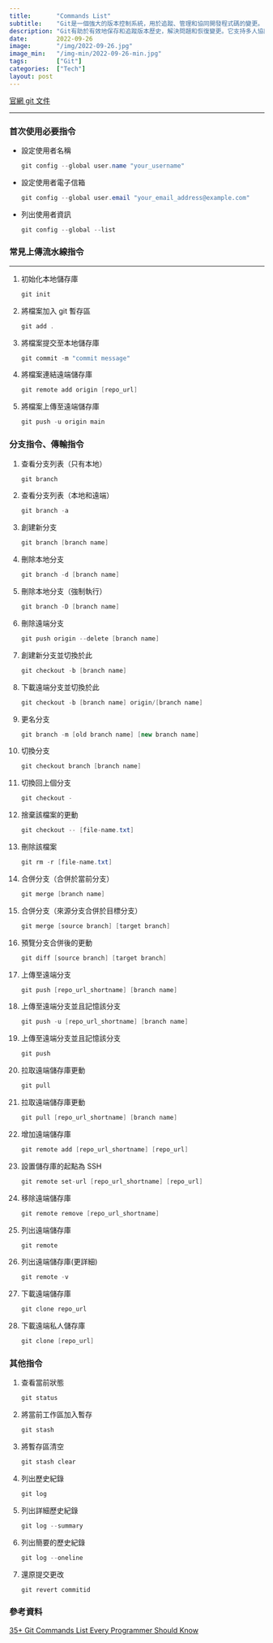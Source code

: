 ```yaml
---
title:       "Commands List"
subtitle:    "Git是一個強大的版本控制系統，用於追蹤、管理和協同開發程式碼的變更。"
description: "Git有助於有效地保存和追蹤版本歷史，解決問題和恢復變更。它支持多人協同開發，並提供分支管理機制，讓開發人員能夠同時進行不同任務，確保穩定性和平行開發。"
date:        2022-09-26
image:       "/img/2022-09-26.jpg"
image_min:   "/img-min/2022-09-26-min.jpg"
tags:        ["Git"]
categories:  ["Tech"]
layout: post
---
```


[官網 git 文件](https://git-scm.com/docs/git)  
***

### 首次使用必要指令
- 設定使用者名稱
    ```csharp
    git config --global user.name "your_username"
    ```
- 設定使用者電子信箱
    ```csharp
    git config --global user.email "your_email_address@example.com" 
    ```
- 列出使用者資訊  
    ```csharp
    git config --global --list  
    ```
### 常見上傳流水線指令
---

1. 初始化本地儲存庫
    ```csharp
    git init
    ```
2. 將檔案加入 git 暫存區
    ```csharp
    git add .
    ```
3. 將檔案提交至本地儲存庫
    ```csharp
    git commit -m "commit message"
    ```
4. 將檔案連結遠端儲存庫
    ```csharp
    git remote add origin [repo_url]
    ```
5. 將檔案上傳至遠端儲存庫
    ```csharp
    git push -u origin main
    ```
### 分支指令、傳輸指令
1. 查看分支列表（只有本地）
    ```csharp
    git branch
    ```
2. 查看分支列表（本地和遠端）
    ```csharp
    git branch -a
    ```
3. 創建新分支
    ```csharp
    git branch [branch name]
    ```
4. 刪除本地分支
    ```csharp
    git branch -d [branch name]
    ```
5. 刪除本地分支（強制執行）
    ```csharp
    git branch -D [branch name]
    ```
6. 刪除遠端分支
    ```csharp
    git push origin --delete [branch name]
    ```
7. 創建新分支並切換於此
    ```csharp
    git checkout -b [branch name]
    ```
8. 下載遠端分支並切換於此
    ```csharp
    git checkout -b [branch name] origin/[branch name]
    ```
9. 更名分支
    ```csharp
    git branch -m [old branch name] [new branch name]
    ```
10. 切換分支
    ```csharp
    git checkout branch [branch name]
    ```
11. 切換回上個分支
    ```csharp
    git checkout -
    ```
12. 捨棄該檔案的更動
    ```csharp
    git checkout -- [file-name.txt]
    ```
13. 刪除該檔案
    ```csharp
    git rm -r [file-name.txt]
    ```
14. 合併分支（合併於當前分支）
    ```csharp
    git merge [branch name]
    ```
15. 合併分支（來源分支合併於目標分支）
    ```csharp
    git merge [source branch] [target branch]
    ```
16. 預覽分支合併後的更動
    ```csharp
    git diff [source branch] [target branch]
    ```
17. 上傳至遠端分支
    ```csharp
    git push [repo_url_shortname] [branch name]
    ```
18. 上傳至遠端分支並且記憶該分支
    ```csharp
    git push -u [repo_url_shortname] [branch name]
    ```
19. 上傳至遠端分支並且記憶該分支
    ```csharp
    git push
    ```
20. 拉取遠端儲存庫更動
    ```csharp
    git pull
    ```
21. 拉取遠端儲存庫更動
    ```csharp
    git pull [repo_url_shortname] [branch name]
    ```
22. 增加遠端儲存庫  
    ```csharp
    git remote add [repo_url_shortname] [repo_url]
    ```
23. 設置儲存庫的起點為 SSH
    ```csharp
    git remote set-url [repo_url_shortname] [repo_url]
    ```
24. 移除遠端儲存庫
    ```csharp
    git remote remove [repo_url_shortname]
    ```
25. 列出遠端儲存庫
    ```csharp
    git remote
    ```
26. 列出遠端儲存庫(更詳細)
    ```csharp
    git remote -v
    ```
27. 下載遠端儲存庫
    ```csharp
    git clone repo_url
    ```
28. 下載遠端私人儲存庫
    ```csharp
    git clone [repo_url]
    ```
### 其他指令
1. 查看當前狀態
    ```csharp
    git status
    ```
2. 將當前工作區加入暫存
    ```csharp
    git stash
    ```
3. 將暫存區清空
    ```csharp
    git stash clear
    ```
4. 列出歷史紀錄
    ```csharp
    git log
    ```
5. 列出詳細歷史紀錄
    ```csharp
    git log --summary
    ```
6. 列出簡要的歷史紀錄
    ```csharp
    git log --oneline
    ```
7. 還原提交更改
    ```csharp
    git revert commitid
    ```

### 參考資料
[35+ Git Commands List Every Programmer Should Know](https://www.loginradius.com/blog/engineering/git-commands/)